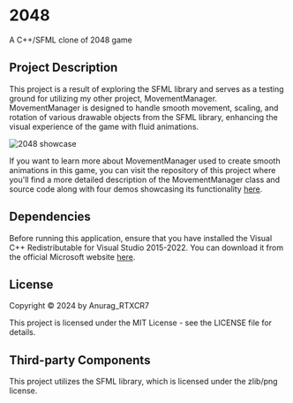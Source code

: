 # 2048
A C++/SFML clone of 2048 game

## Project Description
This project is a result of exploring the SFML library and serves as a testing ground for utilizing my other project, MovementManager. MovementManager is designed to handle smooth movement, scaling, and rotation of various drawable objects from the SFML library, enhancing the visual experience of the game with fluid animations.

![2048 showcase](https://github.com/anuragrtxcr7/2048/assets/75269577/f5a12366-92ed-4790-bfea-eb201b6ad468)

If you want to learn more about MovementManager used to create smooth animations in this game, you can visit the repository of this project where you'll find a more detailed description of the MovementManager class and source code along with four demos showcasing its functionality [here](https://github.com/Triadziuch/Movement-manager).

## Dependencies
Before running this application, ensure that you have installed the Visual C++ Redistributable for Visual Studio 2015-2022. You can download it from the official Microsoft website [here](https://support.microsoft.com/en-us/help/2977003/the-latest-supported-visual-c-downloads).

## License
Copyright © 2024 by Anurag_RTXCR7

This project is licensed under the MIT License - see the LICENSE file for details.

## Third-party Components
This project utilizes the SFML library, which is licensed under the zlib/png license.
